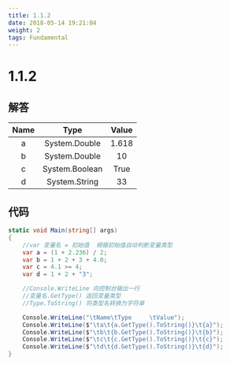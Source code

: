 ```yaml
---
title: 1.1.2
date: 2018-05-14 19:21:04
weight: 2
tags: Fundamental
---
```


# 1.1.2


## 解答

| Name |      Type      | Value |
| :--: | :------------: | :---: |
|  a   | System.Double  | 1.618 |
|  b   | System.Double  |  10   |
|  c   | System.Boolean | True  |
|  d   | System.String  |  33   |

## 代码

```csharp
static void Main(string[] args)
{
    //var 变量名 = 初始值  根据初始值自动判断变量类型
    var a = (1 + 2.236) / 2;
    var b = 1 + 2 + 3 + 4.0;
    var c = 4.1 >= 4;
    var d = 1 + 2 + "3";

    //Console.WriteLine 向控制台输出一行
    //变量名.GetType() 返回变量类型
    //Type.ToString() 将类型名转换为字符串

    Console.WriteLine("\tName\tType     \tValue");
    Console.WriteLine($"\ta\t{a.GetType().ToString()}\t{a}");
    Console.WriteLine($"\tb\t{b.GetType().ToString()}\t{b}");
    Console.WriteLine($"\tc\t{c.GetType().ToString()}\t{c}");
    Console.WriteLine($"\td\t{d.GetType().ToString()}\t{d}");
}
```

